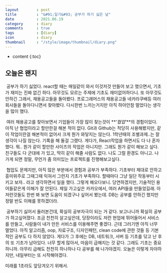 ```yaml
---
layout        : post
title         : "&#91;일기&#93; 공부가 하기 싫은 날"
date          : 2021.06.19
category      : diary
comments      : true
tags          : [diary]
icon          : diary
thumbnail     : "/style/image/thumbnail/diary.png"
---
```


* content
{:toc}

## 오늘은 왠지

&nbsp;공부가 하기 싫었다. react할 때는 매일같이 와서 이것저것 만들어 보고 했으면서, 기초가 재미는 진짜 없긴 하다.
아무것도 모르는 주제에 기초도 재미없어하다니. 또 아무것도 안하긴 그래서, 채용공고들을 돌아봤다. 프로그래머스의 채용공고들
네카라쿠배등 여러 회사들을 돌아다니면서 찾아봤다. 다시한번 느끼는거지만 아직 하아안참 멀었다는 생각을 많이 했다.

&nbsp;여러 채용공고를 찾아보면서 기업들이 가장 많이 찾는것이 **_'협업'_**의 경험이었다. 아직 난 협업이라고 할만한걸 해본 적이 없다.
Git과 Github는 적당히 사용해봤지만, 같이 작업이란걸 해본적이 없어서 크게 뭔가 와닿지는 않는다. 1학년때의 조별과제..는 
잘 생각이 나질 않는다. 기록을 해 둘걸 그랬다.
게다가, React작업을 하면서도 다 나 혼자 했다. 뭐.. 뭔가 같이 할만한 사이즈의 작업은 아니지만. 그래도 뭔가 같이 해보고 싶다.
친구들도 다 군대에 가 있고, 딱히 같이 해줄 사람도 없다. 나도 그럴 환경도 아니고. 나가게 되면 정말, 무언가 좀 의미있는 프로젝트를 진행해보고싶다.

&nbsp;협업도 문제지만, 아직 많은 부분에서 경험과 공부가 부족하다. 기초부터 제대로 안하고 흥미위주로 그때그때 익혀서 그런지 기초가 부족하다.
할때마다 그냥 일단 작동부터 시키고 보자.. 라고 생각하면서 일을 했다. 그렇게 해오다보니. 당연하겠지만, 기술적인 용어들같은게 이해가 잘 안된다.
제일 가고싶은 카카오에서, 여러 API들을 만들었길래. 아 저런것들도 한번 봐 보면 도움이 되겠구나 싶어서 봤는데. DB는 공부를 안하긴 했지만 정말
반도 이해를 못하겠더라. 

&nbsp;공부하기 싫어서 둘러본건데, 확실히 공부자극이 되는 거 같다. 보고나니까 확실히 공부가 하고싶어졌다. 조금 천천히 살고싶은데, 당장이라도
저런 현업에 뛰어들어서 서비스를 만들고, 사람들이 내가 만든 서비스를 이용해주면 좋겠다. 근데 그러기엔 아직 너무 멀었다.
아직 알고리즘, oop, 자료구조, 디자인패턴, clean code에 관한 것들 등 기본적인 공부도 다 하지 않았다. 게다가 그 후에는 DB, 네트워크, 서버 등
기초를 닦고 난 후의 또 기초가 남아있다. 너무 할게 많아서, 마음이 급해지는 것 같다. 
그래도 기초는 중요하니까. 아무리 급해도 천천히 하나하나 다 공부를 해 나가야겠지. 오늘은 이렇게 자야하지만, 내일부터는 또 시작해야겠다.

미래를 1초라도 앞당겨오기 위해서.